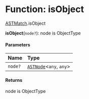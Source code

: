 # Function: isObject

[ASTMatch](/en/auto-docs/free-layout-editor/modules/ASTMatch.md).isObject

**isObject**(`node?`): node is ObjectType

#### Parameters

| Name | Type |
| :------ | :------ |
| `node?` | [`ASTNode`](/en/auto-docs/free-layout-editor/classes/ASTNode.md)<`any`, `any`> |

#### Returns

node is ObjectType
